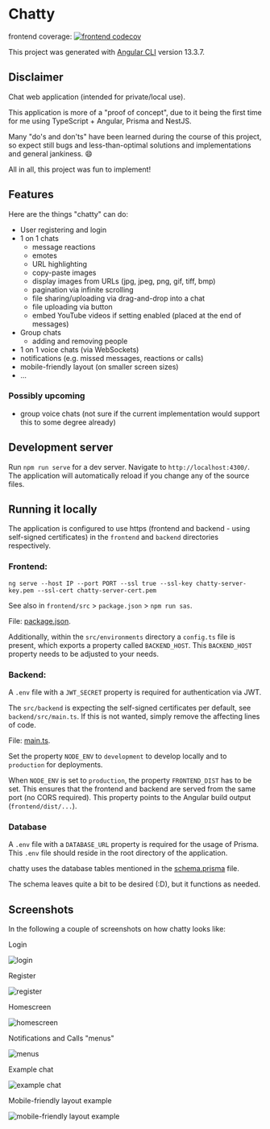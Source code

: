 # Chatty

frontend coverage: [![frontend codecov](https://codecov.io/gh/sixP-NaraKa/chatty/graph/badge.svg?token=P5QF2BPNTK)](https://codecov.io/gh/sixP-NaraKa/chatty)

This project was generated with [Angular CLI](https://github.com/angular/angular-cli) version 13.3.7.

## Disclaimer

Chat web application (intended for private/local use).

This application is more of a "proof of concept", due to it being the first time for me using TypeScript + Angular, Prisma and NestJS.

Many "do's and don'ts" have been learned during the course of this project, so expect still bugs and less-than-optimal solutions and implementations and general jankiness. :smile:

All in all, this project was fun to implement!

## Features

Here are the things "chatty" can do:

-   User registering and login
-   1 on 1 chats
    -   message reactions
    -   emotes
    -   URL highlighting
    -   copy-paste images
    -   display images from URLs (jpg, jpeg, png, gif, tiff, bmp)
    -   pagination via infinite scrolling
    -   file sharing/uploading via drag-and-drop into a chat
    -   file uploading via button
    -   embed YouTube videos if setting enabled (placed at the end of messages)
-   Group chats
    -   adding and removing people
-   1 on 1 voice chats (via WebSockets)
-   notifications (e.g. missed messages, reactions or calls)
-   mobile-friendly layout (on smaller screen sizes)
-   ...

### Possibly upcoming

-   group voice chats (not sure if the current implementation would support this to some degree already)

## Development server

Run `npm run serve` for a dev server. Navigate to `http://localhost:4300/`. The application will automatically reload if you change any of the source files.

## Running it locally

The application is configured to use https (frontend and backend - using self-signed certificates) in the `frontend` and `backend` directories respectively.

### Frontend:

`ng serve --host IP --port PORT --ssl true --ssl-key chatty-server-key.pem --ssl-cert chatty-server-cert.pem`

See also in `frontend/src` > `package.json` > `npm run sas`.

File: [package.json](https://github.com/sixP-NaraKa/chatty/blob/main/frontend/package.json).

Additionally, within the `src/environments` directory a `config.ts` file is present, which exports a property called `BACKEND_HOST`. This `BACKEND_HOST` property needs to be adjusted to your needs.

### Backend:

A `.env` file with a `JWT_SECRET` property is required for authentication via JWT.

The `src/backend` is expecting the self-signed certificates per default, see `backend/src/main.ts`.
If this is not wanted, simply remove the affecting lines of code.

File: [main.ts](https://github.com/sixP-NaraKa/chatty/blob/main/backend/src/main.ts).

Set the property `NODE_ENV` to `development` to develop locally and to `production` for deployments.

When `NODE_ENV` is set to `production`, the property `FRONTEND_DIST` has to be set. This ensures that the frontend and backend are served from the same port (no CORS required). This property points to the Angular build output (`frontend/dist/...`).

### Database

A `.env` file with a `DATABASE_URL` property is required for the usage of Prisma. This `.env` file should reside in the root directory of the application.

chatty uses the database tables mentioned in the [schema.prisma](https://github.com/sixP-NaraKa/chatty/blob/main/backend/prisma/schema.prisma) file.

The schema leaves quite a bit to be desired (:D), but it functions as needed.

## Screenshots

In the following a couple of screenshots on how chatty looks like:

Login

![login](/docs/screenshots/chatty_login.PNG)

Register

![register](/docs/screenshots/chatty_register.PNG)

Homescreen

![homescreen](/docs/screenshots/chatty_homescreen.PNG)

Notifications and Calls "menus"

![menus](/docs/screenshots/chatty_notifications_and_calls.PNG)

Example chat

![example chat](/docs/screenshots/chatty_example_chat.PNG)

Mobile-friendly layout example

![mobile-friendly layout example](/docs/screenshots/chatty_mobile_view.PNG)
